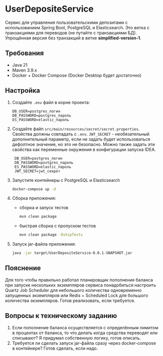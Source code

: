 # UserDepositeService

Сервис для управления пользовательскими депозитами с использованием Spring Boot, PostgreSQL и Elasticsearch.
Это ветка с транзакциями для переводов (не путайте с транзакциями БД). 
Упрощённая версия без транзакций в ветке **simplified-version-1**.

## Требования
- Java 21
- Maven 3.9.x
- Docker + Docker Compose (Docker Desktop будет достаточно)

## Настройка
1. Создайте `.env` файл в корне проекта:

    ```properties
    DB_USER=postgres_логин
    DB_PASSWORD=postgres_пароль
    ES_PASSWORD=elastic_пароль
    ```

2. Создайте файл `src/main/resources/secret/secret.properties`. 
Свойства должны совпадать с `.env`. 
`JWT_SECRET` - необязательный дополнительный параметр, 
если не задать будет использоваться дефолтное значение, но это не безопасно. 
Можно также задать эти свойства как переменные окружения в конфигурации запуска IDEA.
   ```properties
    DB_USER=postgres_логин
    DB_PASSWORD=postgres_пароль
    ES_PASSWORD=elastic_пароль
    JWT_SECRET=jwt_секрет
    ```

3. Запустите контейнеры с PostgreSQL и Elasticsearch
    ```bash
    docker-compose up -d
    ```

4. Сборка приложения: 
   - сборка и запуск тестов
       ```bash
       mvn clean package
       ```
   - быстрая сборка с пропуском тестов
     ```bash
     mvn clean package -DskipTests
     ```

5. Запуск jar-файла приложения:
    ```bash
    java -jar target/UserDepositeService-0.0.1-SNAPSHOT.jar
    ```

## Пояснение
Для того чтобы правильно работал планировщик пополнения баланса при запуске
нескольких экземпляров сервиса понадобиться настроить Quartz Job Scheduler для небольшого 
количества одновременно запущенных экземпляров или Redis + Scheduled Lock
для большого количества экземпляров. Готов реализовать, если требуется.

## Вопросы к техническому заданию
1. Если пополнение баланса осуществляется с определённым лимитом в процентах от баланса, 
то что делать когда средства переводят или списывают? Я придумал собственную логику, готов описать.
2. Требуется ли сделать запуск jar-файла сразу через docker-compose в контейнере? Готов сделать, если надо.